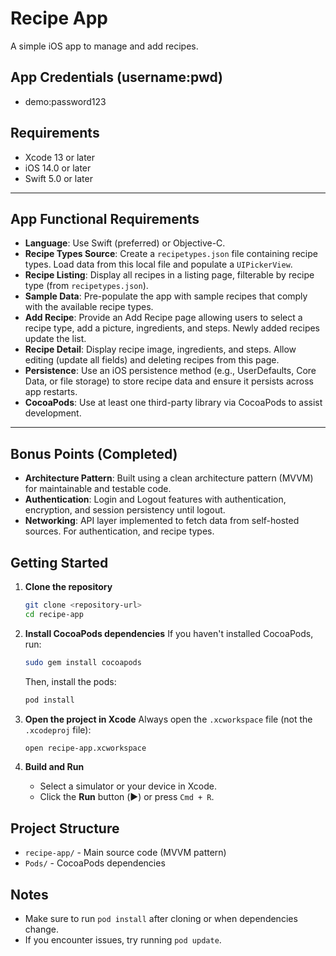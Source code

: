 # Recipe App

A simple iOS app to manage and add recipes.

## App Credentials (username:pwd)
- demo:password123

## Requirements
- Xcode 13 or later
- iOS 14.0 or later
- Swift 5.0 or later

---

## App Functional Requirements

- **Language**: Use Swift (preferred) or Objective-C.
- **Recipe Types Source**: Create a `recipetypes.json` file containing recipe types. Load data from this local file and populate a `UIPickerView`.
- **Recipe Listing**: Display all recipes in a listing page, filterable by recipe type (from `recipetypes.json`).
- **Sample Data**: Pre-populate the app with sample recipes that comply with the available recipe types.
- **Add Recipe**: Provide an Add Recipe page allowing users to select a recipe type, add a picture, ingredients, and steps. Newly added recipes update the list.
- **Recipe Detail**: Display recipe image, ingredients, and steps. Allow editing (update all fields) and deleting recipes from this page.
- **Persistence**: Use an iOS persistence method (e.g., UserDefaults, Core Data, or file storage) to store recipe data and ensure it persists across app restarts.
- **CocoaPods**: Use at least one third-party library via CocoaPods to assist development.

---

## Bonus Points (Completed)

- **Architecture Pattern**: Built using a clean architecture pattern (MVVM) for maintainable and testable code.
- **Authentication**: Login and Logout features with authentication, encryption, and session persistency until logout.
- **Networking**: API layer implemented to fetch data from self-hosted sources. For authentication, and recipe types.


## Getting Started

1. **Clone the repository**
   ```sh
   git clone <repository-url>
   cd recipe-app
   ```

2. **Install CocoaPods dependencies**
   If you haven't installed CocoaPods, run:
   ```sh
   sudo gem install cocoapods
   ```
   Then, install the pods:
   ```sh
   pod install
   ```

3. **Open the project in Xcode**
   Always open the `.xcworkspace` file (not the `.xcodeproj` file):
   ```sh
   open recipe-app.xcworkspace
   ```

4. **Build and Run**
   - Select a simulator or your device in Xcode.
   - Click the **Run** button (▶️) or press `Cmd + R`.

## Project Structure
- `recipe-app/` - Main source code (MVVM pattern)
- `Pods/` - CocoaPods dependencies

## Notes
- Make sure to run `pod install` after cloning or when dependencies change.
- If you encounter issues, try running `pod update`.
